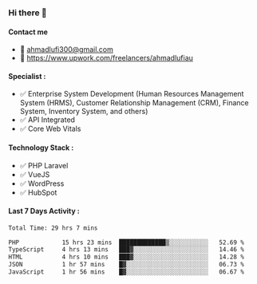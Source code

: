 ### Hi there 👋

#### Contact me 
- :email: ahmadlufi300@gmail.com
- 🔭 https://www.upwork.com/freelancers/ahmadlufiau

#### Specialist :
- ✅ Enterprise System Development (Human Resources Management System (HRMS), Customer Relationship Management (CRM), Finance System, Inventory System, and others)
- ✅ API Integrated
- ✅ Core Web Vitals

#### Technology Stack :

- ✅ PHP Laravel
- ✅ VueJS
- ✅ WordPress
- ✅ HubSpot

#### Last 7 Days Activity :
<!--START_SECTION:waka-->

```txt
Total Time: 29 hrs 7 mins

PHP            15 hrs 23 mins  █████████████▒░░░░░░░░░░░   52.69 %
TypeScript     4 hrs 13 mins   ███▓░░░░░░░░░░░░░░░░░░░░░   14.46 %
HTML           4 hrs 10 mins   ███▓░░░░░░░░░░░░░░░░░░░░░   14.28 %
JSON           1 hr 57 mins    █▓░░░░░░░░░░░░░░░░░░░░░░░   06.73 %
JavaScript     1 hr 56 mins    █▓░░░░░░░░░░░░░░░░░░░░░░░   06.67 %
```

<!--END_SECTION:waka-->

<!--
**ahmadlufiau/ahmadlufiau** is a ✨ _special_ ✨ repository because its `README.md` (this file) appears on your GitHub profile.

Here are some ideas to get you started:

- 🔭 I’m currently working on ...
- 🌱 I’m currently learning ...
- 👯 I’m looking to collaborate on ...
- 🤔 I’m looking for help with ...
- 💬 Ask me about ...
- 📫 How to reach me: ...
- 😄 Pronouns: ...
- ⚡ Fun fact: ...
-->
